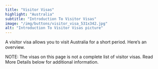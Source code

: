 ```yaml
---
title: "Visitor Visas"
highlight: "Australia"
subtitle: "Introduction To Visitor Visas"
image: "/img/buttons/visitor_visa_531x342.jpg"
alt: "Introduction To Visitor Visas picture"
---
```


A visitor visa allows you to visit Australia for a short period. Here’s an overview.
<div class="note">
NOTE: The visas on this page is not a complete list of visitor visas. Read More Details below for additional information.
</div>